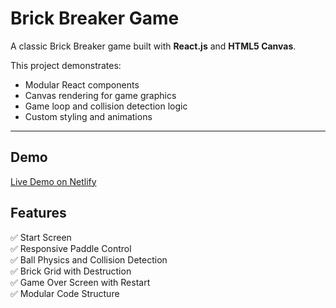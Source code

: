 #  Brick Breaker Game

A classic Brick Breaker game built with **React.js** and **HTML5 Canvas**.

This project demonstrates:
- Modular React components
- Canvas rendering for game graphics
- Game loop and collision detection logic
- Custom styling and animations

---

##  Demo
 [Live Demo on Netlify](https://brickbreakergame.netlify.app/)  

##  Features
✅ Start Screen  
✅ Responsive Paddle Control  
✅ Ball Physics and Collision Detection  
✅ Brick Grid with Destruction  
✅ Game Over Screen with Restart  
✅ Modular Code Structure  
